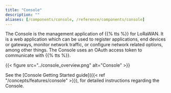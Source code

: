 ```yaml
---
title: "Console"
description: ""
aliases: [/components/console, /reference/components/console]
---
```


The Console is the management application of {{% tts %}} for LoRaWAN. It is a web application which can be used to register applications, end devices or gateways, monitor network traffic, or configure network related options, among other things. The Console uses an OAuth access token to communicate with {{% tts %}}.

<!--more-->

{{< figure src="../console_overview.png" alt="Console" >}}

See the [Console Getting Started guide]({{< ref "/concepts/features/console" >}}), for detailed instructions regarding the Console.
